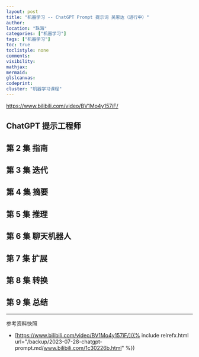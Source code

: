 ```yaml
---
layout: post
title: "机器学习 -- ChatGPT Prompt 提示词 吴恩达（进行中）"
author:
location: "珠海"
categories: ["机器学习"]
tags: ["机器学习"]
toc: true
toclistyle: none
comments:
visibility:
mathjax:
mermaid:
glslcanvas:
codeprint:
cluster: "机器学习课程"
---
```


<https://www.bilibili.com/video/BV1Mo4y157iF/>


## ChatGPT 提示工程师


## 第 2 集 指南


## 第 3 集 迭代


## 第 4 集 摘要


## 第 5 集 推理


## 第 6 集 聊天机器人


## 第 7 集 扩展


## 第 8 集 转换


## 第 9 集 总结



<hr class='reviewline'/>
<p class='reviewtip'><script type='text/javascript' src='{% include relref.html url="/assets/reviewjs/blogs/2023-07-28-chatgpt-prompt.md.js" %}'></script></p>
<font class='ref_snapshot'>参考资料快照</font>

- [https://www.bilibili.com/video/BV1Mo4y157iF/]({% include relrefx.html url="/backup/2023-07-28-chatgpt-prompt.md/www.bilibili.com/1c30226b.html" %})
